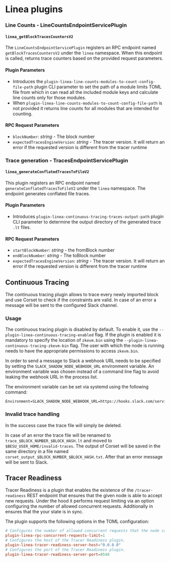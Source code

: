 # Linea plugins

### Line Counts - LineCountsEndpointServicePlugin

#### `linea_getBlockTracesCountersV2`

The `LineCountsEndpointServicePlugin` registers an RPC endpoint named `getBlockTracesCountersV2`
under the `linea` namespace. When this endpoint is called, returns trace counters based on the provided request
parameters.

#### Plugin Parameters

- Introduces the `plugin-linea-line-counts-modules-to-count-config-file-path` plugin CLI parameter to set the path of a
  module limits TOML file from which in can read all the included module keys and calculate line counts only for those modules.
- When `plugin-linea-line-counts-modules-to-count-config-file-path` is not provided it returns line counts for all
  modules that are intended for counting.

#### RPC Request Parameters

- `blockNumber`: _string_ - The block number
- `expectedTracesEngineVersion`: _string_ - The tracer version. It will return an error if the
  requested version is different from the tracer runtime

### Trace generation - TracesEndpointServicePlugin

#### `linea_generateConflatedTracesToFileV2`

This plugin registers an RPC endpoint named `generateConflatedTracesToFileV2` under the `linea` namespace.
The endpoint generates conflated file traces.

#### Plugin Parameters

- Introduces `plugin-linea-continuous-tracing-traces-output-path` plugin CLI parameter to determine the output
  directory of the generated trace `.lt` files.

#### RPC Request Parameters

- `startBlockNumber`: _string_ - the fromBlock number
- `endBlockNumber`: _string_ - The toBlock number
- `expectedTracesEngineVersion`: _string_ - The tracer version. It will return an error if the
  requested version is different from the tracer runtime

## Continuous Tracing

The continuous tracing plugin allows to trace every newly imported block and use Corset to check if the constraints are
valid. In case of an error a message will be sent to the configured Slack channel.

### Usage

The continuous tracing plugin is disabled by default. To enable it, use the `--plugin-linea-continuous-tracing-enabled`
flag. If the plugin is enabled it is mandatory to specify the location of `zkevm.bin` using
the `--plugin-linea-continuous-tracing-zkevm-bin` flag. The user with which the node is running needs to have the
appropriate permissions to access `zkevm.bin`.

In order to send a message to Slack a webhook URL needs to be specified by setting the `SLACK_SHADOW_NODE_WEBHOOK_URL`
environment variable. An environment variable was chosen instead of a command line flag to avoid leaking the webhook URL
in the process list.

The environment variable can be set via systemd using the following command:

```shell
Environment=SLACK_SHADOW_NODE_WEBHOOK_URL=https://hooks.slack.com/services/SECRET_VALUES
```

### Invalid trace handling

In the success case the trace file will simply be deleted.

In case of an error the trace file will be renamed to `trace_$BLOCK_NUMBER_$BLOCK_HASH.lt` and moved
to `$BESU_USER_HOME/invalid-traces`. The output of Corset will be saved in the same directory in a file
named `corset_output_$BLOCK_NUMBER_$BLOCK_HASH.txt`. After that an error message will be sent to Slack.

## Tracer Readiness

Tracer Readiness is a plugin that enables the existence of the `/tracer-readiness` REST endpoint that
ensures that the given node is able to accept new requests. Under the hood it performs request limiting via an
option configuring the number of allowed concurrent requests. Additionally in ensures that the your state is in sync.

The plugin supports the following options in the TOML configuration:

```toml
# Configures the number of allowed concurrent requests that the node can process.
plugin-linea-rpc-concurrent-requests-limit=1
# Configures the host of the Tracer Readiness plugin.
plugin-linea-tracer-readiness-server-host="0.0.0.0"
# Configures the port of the Tracer Readiness plugin.
plugin-linea-tracer-readiness-server-port=8548
```
